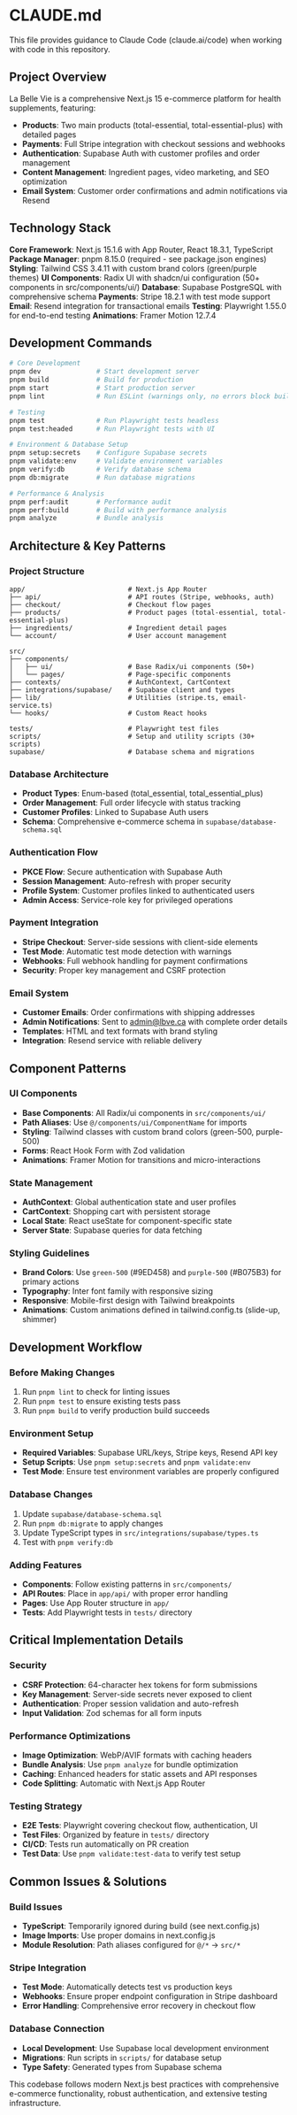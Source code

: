 # CLAUDE.md

This file provides guidance to Claude Code (claude.ai/code) when working with code in this repository.

## Project Overview
La Belle Vie is a comprehensive Next.js 15 e-commerce platform for health supplements, featuring:
- **Products**: Two main products (total-essential, total-essential-plus) with detailed pages
- **Payments**: Full Stripe integration with checkout sessions and webhooks
- **Authentication**: Supabase Auth with customer profiles and order management
- **Content Management**: Ingredient pages, video marketing, and SEO optimization
- **Email System**: Customer order confirmations and admin notifications via Resend

## Technology Stack

**Core Framework**: Next.js 15.1.6 with App Router, React 18.3.1, TypeScript
**Package Manager**: pnpm 8.15.0 (required - see package.json engines)
**Styling**: Tailwind CSS 3.4.11 with custom brand colors (green/purple themes)
**UI Components**: Radix UI with shadcn/ui configuration (50+ components in src/components/ui/)
**Database**: Supabase PostgreSQL with comprehensive schema
**Payments**: Stripe 18.2.1 with test mode support
**Email**: Resend integration for transactional emails
**Testing**: Playwright 1.55.0 for end-to-end testing
**Animations**: Framer Motion 12.7.4

## Development Commands

```bash
# Core Development
pnpm dev              # Start development server
pnpm build            # Build for production
pnpm start            # Start production server
pnpm lint             # Run ESLint (warnings only, no errors block build)

# Testing
pnpm test             # Run Playwright tests headless
pnpm test:headed      # Run Playwright tests with UI

# Environment & Database Setup
pnpm setup:secrets    # Configure Supabase secrets
pnpm validate:env     # Validate environment variables
pnpm verify:db        # Verify database schema
pnpm db:migrate       # Run database migrations

# Performance & Analysis
pnpm perf:audit       # Performance audit
pnpm perf:build       # Build with performance analysis
pnpm analyze          # Bundle analysis
```

## Architecture & Key Patterns

### Project Structure
```
app/                          # Next.js App Router
├── api/                      # API routes (Stripe, webhooks, auth)
├── checkout/                 # Checkout flow pages
├── products/                 # Product pages (total-essential, total-essential-plus)
├── ingredients/              # Ingredient detail pages
└── account/                  # User account management

src/
├── components/
│   ├── ui/                   # Base Radix/ui components (50+)
│   └── pages/                # Page-specific components
├── contexts/                 # AuthContext, CartContext
├── integrations/supabase/    # Supabase client and types
├── lib/                      # Utilities (stripe.ts, email-service.ts)
└── hooks/                    # Custom React hooks

tests/                        # Playwright test files
scripts/                      # Setup and utility scripts (30+ scripts)
supabase/                     # Database schema and migrations
```

### Database Architecture
- **Product Types**: Enum-based (total_essential, total_essential_plus)
- **Order Management**: Full order lifecycle with status tracking
- **Customer Profiles**: Linked to Supabase Auth users
- **Schema**: Comprehensive e-commerce schema in `supabase/database-schema.sql`

### Authentication Flow
- **PKCE Flow**: Secure authentication with Supabase Auth
- **Session Management**: Auto-refresh with proper security
- **Profile System**: Customer profiles linked to authenticated users
- **Admin Access**: Service-role key for privileged operations

### Payment Integration
- **Stripe Checkout**: Server-side sessions with client-side elements
- **Test Mode**: Automatic test mode detection with warnings
- **Webhooks**: Full webhook handling for payment confirmations
- **Security**: Proper key management and CSRF protection

### Email System
- **Customer Emails**: Order confirmations with shipping addresses
- **Admin Notifications**: Sent to admin@lbve.ca with complete order details
- **Templates**: HTML and text formats with brand styling
- **Integration**: Resend service with reliable delivery

## Component Patterns

### UI Components
- **Base Components**: All Radix/ui components in `src/components/ui/`
- **Path Aliases**: Use `@/components/ui/ComponentName` for imports
- **Styling**: Tailwind classes with custom brand colors (green-500, purple-500)
- **Forms**: React Hook Form with Zod validation
- **Animations**: Framer Motion for transitions and micro-interactions

### State Management
- **AuthContext**: Global authentication state and user profiles
- **CartContext**: Shopping cart with persistent storage
- **Local State**: React useState for component-specific state
- **Server State**: Supabase queries for data fetching

### Styling Guidelines
- **Brand Colors**: Use `green-500` (#9ED458) and `purple-500` (#B075B3) for primary actions
- **Typography**: Inter font family with responsive sizing
- **Responsive**: Mobile-first design with Tailwind breakpoints
- **Animations**: Custom animations defined in tailwind.config.ts (slide-up, shimmer)

## Development Workflow

### Before Making Changes
1. Run `pnpm lint` to check for linting issues
2. Run `pnpm test` to ensure existing tests pass
3. Run `pnpm build` to verify production build succeeds

### Environment Setup
- **Required Variables**: Supabase URL/keys, Stripe keys, Resend API key
- **Setup Scripts**: Use `pnpm setup:secrets` and `pnpm validate:env`
- **Test Mode**: Ensure test environment variables are properly configured

### Database Changes
1. Update `supabase/database-schema.sql`
2. Run `pnpm db:migrate` to apply changes
3. Update TypeScript types in `src/integrations/supabase/types.ts`
4. Test with `pnpm verify:db`

### Adding Features
- **Components**: Follow existing patterns in `src/components/`
- **API Routes**: Place in `app/api/` with proper error handling
- **Pages**: Use App Router structure in `app/`
- **Tests**: Add Playwright tests in `tests/` directory

## Critical Implementation Details

### Security
- **CSRF Protection**: 64-character hex tokens for form submissions
- **Key Management**: Server-side secrets never exposed to client
- **Authentication**: Proper session validation and auto-refresh
- **Input Validation**: Zod schemas for all form inputs

### Performance Optimizations
- **Image Optimization**: WebP/AVIF formats with caching headers
- **Bundle Analysis**: Use `pnpm analyze` for bundle optimization
- **Caching**: Enhanced headers for static assets and API responses
- **Code Splitting**: Automatic with Next.js App Router

### Testing Strategy
- **E2E Tests**: Playwright covering checkout flow, authentication, UI
- **Test Files**: Organized by feature in `tests/` directory
- **CI/CD**: Tests run automatically on PR creation
- **Test Data**: Use `pnpm validate:test-data` to verify test setup

## Common Issues & Solutions

### Build Issues
- **TypeScript**: Temporarily ignored during build (see next.config.js)
- **Image Imports**: Use proper domains in next.config.js
- **Module Resolution**: Path aliases configured for `@/*` → `src/*`

### Stripe Integration
- **Test Mode**: Automatically detects test vs production keys
- **Webhooks**: Ensure proper endpoint configuration in Stripe dashboard
- **Error Handling**: Comprehensive error recovery in checkout flow

### Database Connection
- **Local Development**: Use Supabase local development environment
- **Migrations**: Run scripts in `scripts/` for database setup
- **Type Safety**: Generated types from Supabase schema

This codebase follows modern Next.js best practices with comprehensive e-commerce functionality, robust authentication, and extensive testing infrastructure.
